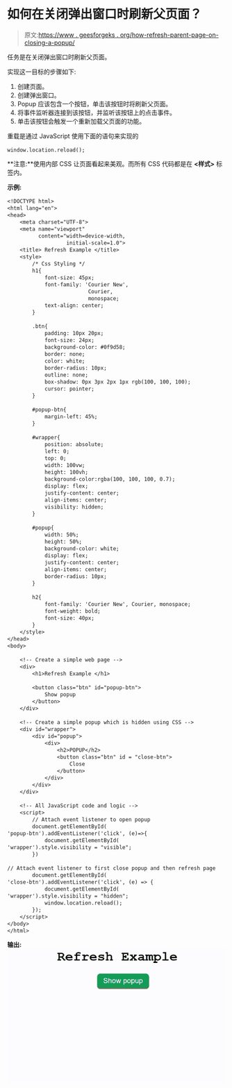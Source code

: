 # 如何在关闭弹出窗口时刷新父页面？

> 原文:[https://www . geesforgeks . org/how-refresh-parent-page-on-closing-a-popup/](https://www.geeksforgeeks.org/how-to-refresh-parent-page-on-closing-a-popup/)

任务是在关闭弹出窗口时刷新父页面。

实现这一目标的步骤如下:

1.  创建页面。
2.  创建弹出窗口。
3.  Popup 应该包含一个按钮，单击该按钮时将刷新父页面。
4.  将事件监听器连接到该按钮，并监听该按钮上的点击事件。
5.  单击该按钮会触发一个重新加载父页面的功能。

重载是通过 JavaScript 使用下面的语句来实现的

```
window.location.reload();
```

**注意:**使用内部 CSS 让页面看起来美观。而所有 CSS 代码都是在 **<样式>** 标签内。

**示例:**

```
<!DOCTYPE html>
<html lang="en">
<head>
    <meta charset="UTF-8">
    <meta name="viewport"
          content="width=device-width, 
                   initial-scale=1.0">
    <title> Refresh Example </title>
    <style>
        /* Css Styling */
        h1{
            font-size: 45px;
            font-family: 'Courier New',
                          Courier,
                          monospace;
            text-align: center;
        }

        .btn{
            padding: 10px 20px;
            font-size: 24px;
            background-color: #0f9d58;
            border: none;
            color: white;
            border-radius: 10px;
            outline: none;
            box-shadow: 0px 3px 2px 1px rgb(100, 100, 100);
            cursor: pointer;
        }

        #popup-btn{
            margin-left: 45%;
        }

        #wrapper{
            position: absolute;
            left: 0;
            top: 0;
            width: 100vw;
            height: 100vh;
            background-color:rgba(100, 100, 100, 0.7);
            display: flex;
            justify-content: center;
            align-items: center;
            visibility: hidden;
        }

        #popup{
            width: 50%;
            height: 50%;
            background-color: white;
            display: flex;
            justify-content: center;
            align-items: center;
            border-radius: 10px;
        }

        h2{
            font-family: 'Courier New', Courier, monospace;
            font-weight: bold;
            font-size: 40px;
        }
    </style>
</head>
<body>

    <!-- Create a simple web page -->
    <div>
        <h1>Refresh Example </h1>

        <button class="btn" id="popup-btn">
            Show popup
        </button>
    </div>

    <!-- Create a simple popup which is hidden using CSS -->
    <div id="wrapper">
        <div id="popup">
            <div>
                <h2>POPUP</h2>
                <button class="btn" id = "close-btn">
                    Close
                </button>
            </div>
        </div>
    </div>

    <!-- All JavaScript code and logic -->
    <script>
        // Attach event listener to open popup
        document.getElementById(
'popup-btn').addEventListener('click', (e)=>{
            document.getElementById(
'wrapper').style.visibility = "visible";
        })

// Attach event listener to first close popup and then refresh page
        document.getElementById(
'close-btn').addEventListener('click', (e) => {
            document.getElementById(
'wrapper').style.visibility = "hidden";
            window.location.reload();
        });
    </script>
</body>
</html>
```

**输出:**
![](img/b7ae89f593ca59b153c314d6e5056a88.png)